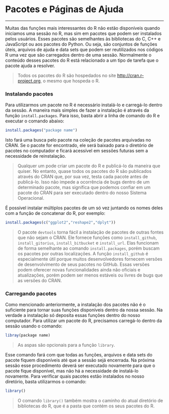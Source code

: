 # Pacotes e Páginas de Ajuda
---
Muitas das funções mais interessantes do R não estão disponíveis quando iniciamos uma sessão no R, mas sim em pacotes que podem ser instalados pelos usuários. Esses pacotes são semelhantes às bibliotecas do C, C++ e JavaScript ou aos pacotes do Python. Ou seja, são conjuntos de funções úteis, arquivos de ajuda e data sets que podem ser reutilizados nos códigos R uma vez que são carregados dentro de uma sessão. Normalmente o conteúdo desses pacotes do R está relacionado a um tipo de tarefa que o pacote ajuda a resolver.
>Todos os pacotes do R são hospedados no site http://cran.r-project.org, o mesmo que hospeda o R.

### Instalando pacotes
Para utilizarmos um pacote no R é necessário instalá-lo e carregá-lo dentro da sessão. A maneira mais simples de fazer a instalação é através da função ```install.packages```. Para isso, basta abrir a linha de comando do R e executar o comando abaixo:
```R
install.packages("package name")
```
Isto fará uma busca pelo pacote na coleção de pacotes arquivadas no CRAN. Se o pacote for encontrado, ele será baixado para o diretório de pacotes no computador e ficará acessível em sessões futuras sem a necessidade de reinstalação.
>Qualquer um pode criar um pacote do R e publicá-lo da maneira que quiser. No entanto, quase todos os pacotes do R são publicados através do CRAN que, por sua vez, testa cada pacote antes de publicá-lo. Isso não impede a ocorrência de bugs dentro de um determinado pacote, mas significa que podemos confiar em um pacote do CRAN para ser executado dentro do nosso Sistema Operacional.

É possível instalar múltiplos pacotes de um só vez juntando os nomes deles com a função de concatenar do R, por exemplo:
```R
install.packages(c("ggplot2","reshape2","dplyt"))
```
>O pacote ```devtools``` torna fácil a instalação de pacotes de outras fontes que não sejam o CRAN. Ele fornece funções como ```install_github```, ```install_gitorius```, ```install_bitbucket``` e ```install_url```. Elas funcionam de forma semelhante ao comando ```install.packages```, porém buscam os pacotes por outras localizações. A função ```install_github``` é especialmente útil porque muitos desenvolvedores fornecem versões de desenvolvimento de seus pacotes no GitHub. Essas versões podem oferecer novas funcionalidades ainda não oficiais e atualizações, porém podem ser menos estáveis ou livres de bugs que as versões do CRAN.

### Carregando pacotes
Como mencionado anteriormente, a instalação dos pacotes não é o suficiente para tornar suas funções disponíveis dentro da nossa sessão. Na verdade a instalação só deposita essas funções dentro do nosso computador. Para utilizar um pacote do R, precisamos carregá-lo dentro da sessão usando o comando:
```R
libray(package name)
```
>As aspas são opcionais para a função ```library```.

Esse comando fará com que todas as funções, arquivos e data sets do pacote fiquem disponíveis até que a sessão sejá encerrada. Na próxima sessão esse procedimento deverá ser executado novamente para que o pacote fique disponível, mas não há a necessidade de instalá-lo novamente. Para verificar quais pacotes estão instalados no nosso diretório, basta utilizarmos o comando:
```R
library()
```
>O comando ```library()``` também mostra o caminho do atual diretório de bibliotecas do R, que é a pasta que contém os seus pacotes do R.